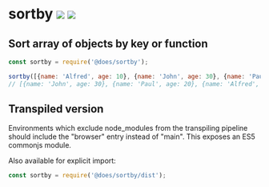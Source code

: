 # sortby [![](https://img.shields.io/npm/v/sortby.svg)](https://www.npmjs.com/package/sortby) [![](https://img.shields.io/badge/source--000000.svg?logo=github&style=social)](https://github.com/omrilotan/mono/tree/master/packages/sortby)

## Sort array of objects by key or function

```js
const sortby = require('@does/sortby');

sortby([{name: 'Alfred', age: 10}, {name: 'John', age: 30}, {name: 'Paul', age: 20}], 'age', {order: 'desc'});
// [{name: 'John', age: 30}, {name: 'Paul', age: 20}, {name: 'Alfred', age: 10}]
```

## Transpiled version
Environments which exclude node_modules from the transpiling pipeline should include the "browser" entry instead of "main". This exposes an ES5 commonjs module.

Also available for explicit import:
```js
const sortby = require('@does/sortby/dist');
```
